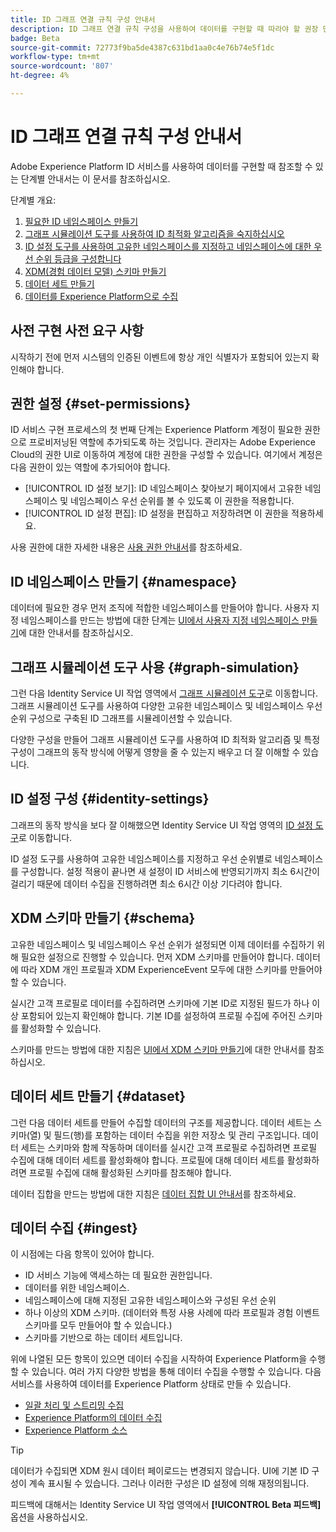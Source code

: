 ```yaml
---
title: ID 그래프 연결 규칙 구성 안내서
description: ID 그래프 연결 규칙 구성을 사용하여 데이터를 구현할 때 따라야 할 권장 단계에 대해 알아봅니다.
badge: Beta
source-git-commit: 72773f9ba5de4387c631bd1aa0c4e76b74e5f1dc
workflow-type: tm+mt
source-wordcount: '807'
ht-degree: 4%

---
```


# ID 그래프 연결 규칙 구성 안내서

Adobe Experience Platform ID 서비스를 사용하여 데이터를 구현할 때 참조할 수 있는 단계별 안내서는 이 문서를 참조하십시오.

단계별 개요:

1. [필요한 ID 네임스페이스 만들기](#namespace)
2. [그래프 시뮬레이션 도구를 사용하여 ID 최적화 알고리즘을 숙지하십시오](#graph-simulation)
3. [ID 설정 도구를 사용하여 고유한 네임스페이스를 지정하고 네임스페이스에 대한 우선 순위 등급을 구성합니다](#identity-settings)
4. [XDM(경험 데이터 모델) 스키마 만들기](#schema)
5. [데이터 세트 만들기](#dataset)
6. [데이터를 Experience Platform으로 수집](#ingest)

## 사전 구현 사전 요구 사항

시작하기 전에 먼저 시스템의 인증된 이벤트에 항상 개인 식별자가 포함되어 있는지 확인해야 합니다.

## 권한 설정 {#set-permissions}

ID 서비스 구현 프로세스의 첫 번째 단계는 Experience Platform 계정이 필요한 권한으로 프로비저닝된 역할에 추가되도록 하는 것입니다. 관리자는 Adobe Experience Cloud의 권한 UI로 이동하여 계정에 대한 권한을 구성할 수 있습니다. 여기에서 계정은 다음 권한이 있는 역할에 추가되어야 합니다.

* [!UICONTROL ID 설정 보기]: ID 네임스페이스 찾아보기 페이지에서 고유한 네임스페이스 및 네임스페이스 우선 순위를 볼 수 있도록 이 권한을 적용합니다.
* [!UICONTROL ID 설정 편집]: ID 설정을 편집하고 저장하려면 이 권한을 적용하세요.

사용 권한에 대한 자세한 내용은 [사용 권한 안내서](../../access-control/abac/ui/permissions.md)를 참조하세요.

## ID 네임스페이스 만들기 {#namespace}

데이터에 필요한 경우 먼저 조직에 적합한 네임스페이스를 만들어야 합니다. 사용자 지정 네임스페이스를 만드는 방법에 대한 단계는 [UI에서 사용자 지정 네임스페이스 만들기](../features/namespaces.md#create-custom-namespaces)에 대한 안내서를 참조하십시오.

## 그래프 시뮬레이션 도구 사용 {#graph-simulation}

그런 다음 Identity Service UI 작업 영역에서 [그래프 시뮬레이션 도구](./graph-simulation.md)로 이동합니다. 그래프 시뮬레이션 도구를 사용하여 다양한 고유한 네임스페이스 및 네임스페이스 우선 순위 구성으로 구축된 ID 그래프를 시뮬레이션할 수 있습니다.

다양한 구성을 만들어 그래프 시뮬레이션 도구를 사용하여 ID 최적화 알고리즘 및 특정 구성이 그래프의 동작 방식에 어떻게 영향을 줄 수 있는지 배우고 더 잘 이해할 수 있습니다.

## ID 설정 구성 {#identity-settings}

그래프의 동작 방식을 보다 잘 이해했으면 Identity Service UI 작업 영역의 [ID 설정 도구](./identity-settings-ui.md)로 이동합니다.

ID 설정 도구를 사용하여 고유한 네임스페이스를 지정하고 우선 순위별로 네임스페이스를 구성합니다. 설정 적용이 끝나면 새 설정이 ID 서비스에 반영되기까지 최소 6시간이 걸리기 때문에 데이터 수집을 진행하려면 최소 6시간 이상 기다려야 합니다.

## XDM 스키마 만들기 {#schema}

고유한 네임스페이스 및 네임스페이스 우선 순위가 설정되면 이제 데이터를 수집하기 위해 필요한 설정으로 진행할 수 있습니다. 먼저 XDM 스키마를 만들어야 합니다. 데이터에 따라 XDM 개인 프로필과 XDM ExperienceEvent 모두에 대한 스키마를 만들어야 할 수 있습니다.

실시간 고객 프로필로 데이터를 수집하려면 스키마에 기본 ID로 지정된 필드가 하나 이상 포함되어 있는지 확인해야 합니다. 기본 ID를 설정하여 프로필 수집에 주어진 스키마를 활성화할 수 있습니다.

스키마를 만드는 방법에 대한 지침은 [UI에서 XDM 스키마 만들기](../../xdm/tutorials/create-schema-ui.md)에 대한 안내서를 참조하십시오.

## 데이터 세트 만들기 {#dataset}

그런 다음 데이터 세트를 만들어 수집할 데이터의 구조를 제공합니다. 데이터 세트는 스키마(열) 및 필드(행)를 포함하는 데이터 수집을 위한 저장소 및 관리 구조입니다. 데이터 세트는 스키마와 함께 작동하며 데이터를 실시간 고객 프로필로 수집하려면 프로필 수집에 대해 데이터 세트를 활성화해야 합니다. 프로필에 대해 데이터 세트를 활성화하려면 프로필 수집에 대해 활성화된 스키마를 참조해야 합니다.

데이터 집합을 만드는 방법에 대한 지침은 [데이터 집합 UI 안내서](../../catalog/datasets/user-guide.md)를 참조하세요.

## 데이터 수집 {#ingest}

이 시점에는 다음 항목이 있어야 합니다.

* ID 서비스 기능에 액세스하는 데 필요한 권한입니다.
* 데이터를 위한 네임스페이스.
* 네임스페이스에 대해 지정된 고유한 네임스페이스와 구성된 우선 순위
* 하나 이상의 XDM 스키마. (데이터와 특정 사용 사례에 따라 프로필과 경험 이벤트 스키마를 모두 만들어야 할 수 있습니다.)
* 스키마를 기반으로 하는 데이터 세트입니다.

위에 나열된 모든 항목이 있으면 데이터 수집을 시작하여 Experience Platform을 수행할 수 있습니다. 여러 가지 다양한 방법을 통해 데이터 수집을 수행할 수 있습니다. 다음 서비스를 사용하여 데이터를 Experience Platform 상태로 만들 수 있습니다.

* [일괄 처리 및 스트리밍 수집](../../ingestion/home.md)
* [Experience Platform의 데이터 수집](../../collection/home.md)
* [Experience Platform 소스](../../sources/home.md)

>[!TIP]
>
>데이터가 수집되면 XDM 원시 데이터 페이로드는 변경되지 않습니다. UI에 기본 ID 구성이 계속 표시될 수 있습니다. 그러나 이러한 구성은 ID 설정에 의해 재정의됩니다.

피드백에 대해서는 Identity Service UI 작업 영역에서 **[!UICONTROL Beta 피드백]** 옵션을 사용하십시오.